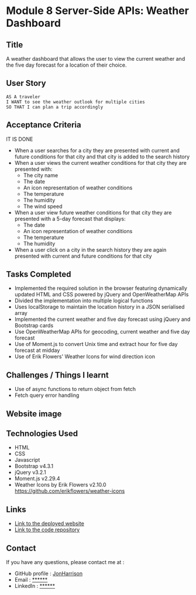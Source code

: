 # Module 8 Server-Side APIs: Weather Dashboard

## Title

A weather dashboard that allows the user to view the current weather and the five day forecast for a location of their choice.

## User Story

```text
AS A traveler
I WANT to see the weather outlook for multiple cities
SO THAT I can plan a trip accordingly
```

## Acceptance Criteria

IT IS DONE

  * When a user searches for a city they are presented with current and future conditions for that city and that city is added to the search history
  * When a user views the current weather conditions for that city they are presented with:
    * The city name
    * The date
    * An icon representation of weather conditions
    * The temperature
    * The humidity
    * The wind speed
  * When a user view future weather conditions for that city they are presented with a 5-day forecast that displays:
    * The date
    * An icon representation of weather conditions
    * The temperature
    * The humidity
  * When a user click on a city in the search history they are again presented with current and future conditions for that city

## Tasks Completed

* Implemented the required solution in the browser featuring dynamically updated HTML and CSS powered by jQuery and OpenWeatherMap APIs
* Divided the implementation into multiple logical functions
* Uses localStorage to maintain the location history in a JSON serialised array
* Implemented the current weather and five day forecast using jQuery and Bootstrap cards
* Use OpenWeatherMap APIs for geocoding, current weather and five day forecast
* Use of Moment.js to convert Unix time and extract hour for five day forecast at midday
* Use of Erik Flowers' Weather Icons for wind direction icon

## Challenges / Things I learnt

* Use of async functions to return object from fetch
* Fetch query error handling

## Website image

## Technologies Used

- HTML
- CSS
- Javascript
- Bootstrap v4.3.1
- jQuery v3.2.1
- Moment.js v2.29.4
- Weather Icons by Erik Flowers v2.10.0 https://github.com/erikflowers/weather-icons

## Links

* [Link to the deployed website](https://jonharrison.github.io/weather-dashboard/)
* [Link to the code repository](https://github.com/JonHarrison/weather-dashboard)

## Contact

If you have any questions, please contact me at :

* GitHub profile : [JonHarrison](https://github.com/JonHarrison)
* Email : [******]()
* LinkedIn : [******]()
